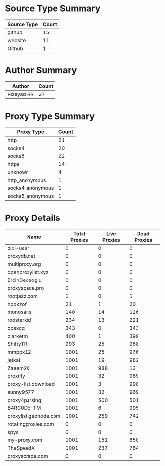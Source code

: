 # Source Type Summary

| Source Type | Count |
|-------------|-------|
| github | 15 |
| website | 11 |
| Github | 1 |


# Author Summary

| Author | Count |
|--------|-------|
| Rizsyad AR | 27 |


# Proxy Type Summary

| Proxy Type | Count |
|------------|-------|
| http | 21 |
| socks4 | 20 |
| socks5 | 22 |
| https | 14 |
| unknown | 4 |
| http_anonymous | 1 |
| socks4_anonymous | 1 |
| socks5_anonymous | 1 |


# Proxy Details

| Name | Total Proxies | Live Proxies | Dead Proxies |
|------|---------------|--------------|---------------|
| zloi-user | 0 | 0 | 0 |
| proxydb.net | 0 | 0 | 0 |
| multiproxy.org | 0 | 0 | 0 |
| openproxylist.xyz | 0 | 0 | 0 |
| ErcinDedeoglu | 0 | 0 | 0 |
| proxyspace.pro | 0 | 0 | 0 |
| rootjazz.com | 1 | 0 | 1 |
| hookzof | 21 | 1 | 20 |
| monosans | 140 | 14 | 126 |
| roosterkid | 234 | 13 | 221 |
| opsxcq | 343 | 0 | 343 |
| clarketm | 400 | 1 | 399 |
| ShiftyTR | 993 | 25 | 968 |
| mmppx12 | 1001 | 25 | 976 |
| jetkai | 1001 | 19 | 982 |
| Zaeem20 | 1001 | 988 | 13 |
| proxifly | 1001 | 32 | 969 |
| proxy-list.download | 1001 | 3 | 998 |
| sunny9577 | 1001 | 32 | 969 |
| proxy4parsing | 1001 | 500 | 501 |
| B4RC0DE-TM | 1001 | 6 | 995 |
| proxylist.geonode.com | 1001 | 259 | 742 |
| rotatingproxies.com | 0 | 0 | 0 |
| spys | 0 | 0 | 0 |
| my-proxy.com | 1001 | 151 | 850 |
| TheSpeedX | 1001 | 237 | 764 |
| proxyscrape.com | 0 | 0 | 0 |
